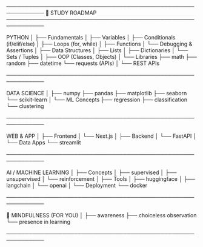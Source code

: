 


────────────────────────────────────────────────────────────
🚀 STUDY ROADMAP
────────────────────────────────────────────────────────────

PYTHON
  │
  ├── Fundamentals
  │     ├── Variables
  │     ├── Conditionals (if/elif/else)
  │     ├── Loops (for, while)
  │     ├── Functions
  │     └── Debugging & Assertions
  │
  ├── Data Structures
  │     ├── Lists
  │     ├── Dictionaries
  │     └── Sets / Tuples
  │
  ├── OOP (Classes, Objects)
  │
  └── Libraries
        ├── math
        ├── random
        ├── datetime
        └── requests (APIs)
               │
               └── REST APIs

────────────────────────────────────────────────────────────

DATA SCIENCE
  │
  ├── numpy
  ├── pandas
  ├── matplotlib
  ├── seaborn
  └── scikit-learn
        │
        └── ML Concepts
               ├── regression
               ├── classification
               └── clustering

────────────────────────────────────────────────────────────

WEB & APP
  │
  ├── Frontend
  │     └── Next.js
  │
  ├── Backend
  │     └── FastAPI
  │
  └── Data Apps
        └── streamlit

────────────────────────────────────────────────────────────

AI / MACHINE LEARNING
  │
  ├── Concepts
  │     ├── supervised
  │     ├── unsupervised
  │     └── reinforcement
  │
  ├── Tools
  │     ├── huggingface
  │     ├── langchain
  │     └── openai
  │
  └── Deployment
        └── docker

────────────────────────────────────────────────────────────

🧭 MINDFULNESS (FOR YOU)
  │
  ├── awareness
  ├── choiceless observation
  └── presence in learning

────────────────────────────────────────────────────────────